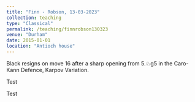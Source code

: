 ```yaml
---
title: "Finn - Robson, 13-03-2023"
collection: teaching
type: "Classical"
permalink: /teaching/finnrobson130323
venue: "Durham"
date: 2015-01-01
location: "Antioch house"
---
```


Black resigns on move 16 after a sharp opening from 5.♘g5 in the Caro-Kann Defence, Karpov Variation.

Test

Test

